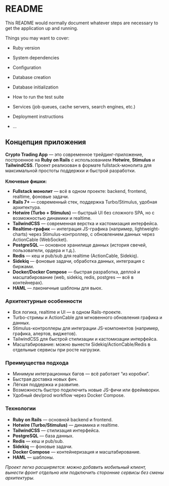 # README

This README would normally document whatever steps are necessary to get the
application up and running.

Things you may want to cover:

* Ruby version

* System dependencies

* Configuration

* Database creation

* Database initialization

* How to run the test suite

* Services (job queues, cache servers, search engines, etc.)

* Deployment instructions

* ...

<!--
  Crypto Trading App — Архитектура и Концепция
-->

<h2>Концепция приложения</h2>
<p>
  <strong>Crypto Trading App</strong> — это современное трейдинг-приложение, построенное на <b>Ruby on Rails</b> с использованием <b>Hotwire</b>, <b>Stimulus</b> и <b>TailwindCSS</b>. Проект реализован в формате fullstack-монолита для максимальной простоты поддержки и быстрой разработки.<br>
  <br>
  <b>Ключевые фишки:</b>
</p>
<ul>
  <li><b>Fullstack монолит</b> — всё в одном проекте: backend, frontend, realtime, фоновые задачи.</li>
  <li><b>Rails 7+</b> — современный стек, поддержка Turbo/Stimulus, удобная архитектура.</li>
  <li><b>Hotwire (Turbo + Stimulus)</b> — быстрый UI без сложного SPA, но с возможностью динамики и realtime.</li>
  <li><b>TailwindCSS</b> — современная верстка и кастомизация интерфейса.</li>
  <li><b>Realtime-график</b> — интеграция JS-графика (например, lightweight-charts) через Stimulus-контроллер, с обновлением данных через ActionCable (WebSocket).</li>
  <li><b>PostgreSQL</b> — основное хранилище данных (история свечей, пользователи, ордера и т.д.).</li>
  <li><b>Redis</b> — кеш и pub/sub для realtime (ActionCable, Sidekiq).</li>
  <li><b>Sidekiq</b> — фоновые задачи, обработка данных, интеграция с биржами.</li>
  <li><b>Docker/Docker Compose</b> — быстрая разработка, деплой и масштабирование (web, sidekiq, redis, postgres — всё в контейнерах).</li>
  <li><b>HAML</b> — лаконичные шаблоны для вьюх.</li>
</ul>

<h3>Архитектурные особенности</h3>
<ul>
  <li>Вся логика, realtime и UI — в одном Rails-проекте.</li>
  <li>Turbo-стримы и ActionCable для мгновенного обновления графика и данных.</li>
  <li>Stimulus-контроллеры для интеграции JS-компонентов (например, графика, алертов, виджетов).</li>
  <li>TailwindCSS для быстрой стилизации и кастомизации интерфейса.</li>
  <li>Масштабирование: можно вынести Sidekiq/ActionCable/Redis в отдельные сервисы при росте нагрузки.</li>
</ul>

<h3>Преимущества подхода</h3>
<ul>
  <li>Минимум интеграционных багов — всё работает “из коробки”.</li>
  <li>Быстрая доставка новых фич.</li>
  <li>Лёгкая поддержка и развитие.</li>
  <li>Возможность быстро подключить новые JS-фичи или фреймворки.</li>
  <li>Удобный dev/prod workflow через Docker Compose.</li>
</ul>

<h3>Технологии</h3>
<ul>
  <li><b>Ruby on Rails</b> — основной backend и frontend.</li>
  <li><b>Hotwire (Turbo/Stimulus)</b> — динамика и realtime.</li>
  <li><b>TailwindCSS</b> — стилизация интерфейса.</li>
  <li><b>PostgreSQL</b> — база данных.</li>
  <li><b>Redis</b> — кеш и pub/sub.</li>
  <li><b>Sidekiq</b> — фоновые задачи.</li>
  <li><b>Docker Compose</b> — контейнеризация и масштабирование.</li>
  <li><b>HAML</b> — шаблоны.</li>
</ul>

<p><i>Проект легко расширяется: можно добавить мобильный клиент, вынести фронт отдельно или подключить сторонние сервисы без смены архитектуры.</i></p>

<!-- END OF CONCEPT -->
